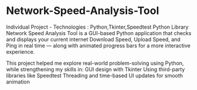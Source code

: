 # Network-Speed-Analysis-Tool
Individual Project - Technologies : Python,Tkinter,Speedtest Python Library
Network Speed Analysis Tool is a GUI-based Python application that checks and displays your current internet Download Speed, Upload Speed, and Ping in real time — along with animated progress bars for a more interactive experience.

This project helped me explore real-world problem-solving using Python, while strengthening my skills in:
GUI design with Tkinter
Using third-party libraries like Speedtest
Threading and time-based UI updates for smooth animation



